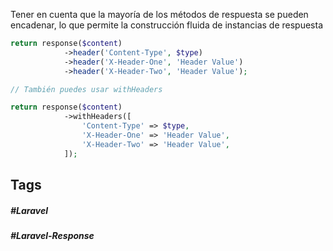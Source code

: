Tener en cuenta que la mayoría de los métodos de respuesta se pueden encadenar, lo que permite la construcción fluida de instancias de respuesta

```php
return response($content)
            ->header('Content-Type', $type)
            ->header('X-Header-One', 'Header Value')
            ->header('X-Header-Two', 'Header Value');

// También puedes usar withHeaders

return response($content)
            ->withHeaders([
                'Content-Type' => $type,
                'X-Header-One' => 'Header Value',
                'X-Header-Two' => 'Header Value',
            ]);
```
## Tags

##### #Laravel
##### #Laravel-Response